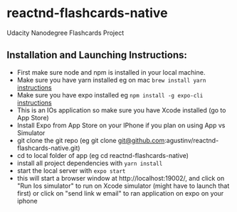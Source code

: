 # reactnd-flashcards-native
Udacity Nanodegree Flashcards Project


## Installation and Launching Instructions:


* First make sure node and npm is installed in your local machine.
* Make sure you have yarn installed eg on mac `brew install yarn`
    [instructions](https://yarnpkg.com/en/docs/install#mac-stable)
* Make sure you have expo installed eg `npm install -g expo-cli` [instructions](https://docs.expo.io/versions/latest/introduction/installation/)
* This is an IOs application so make sure you have Xcode installed (go to App Store)
* Install Expo from App Store on your IPhone if you plan on using App vs Simulator
* git clone the git repo (eg git clone git@github.com:agustinv/reactnd-flashcards-native.git)
* cd to local folder of app (eg cd reactnd-flashcards-native)
* install all project dependencies with `yarn install`
* start the local server with `expo start`
* this will start a browser window at http://localhost:19002/, and click on "Run Ios simulator" to run on Xcode simulator (might have to launch that first) or click on "send link w email" to ran application on expo on your iphone
